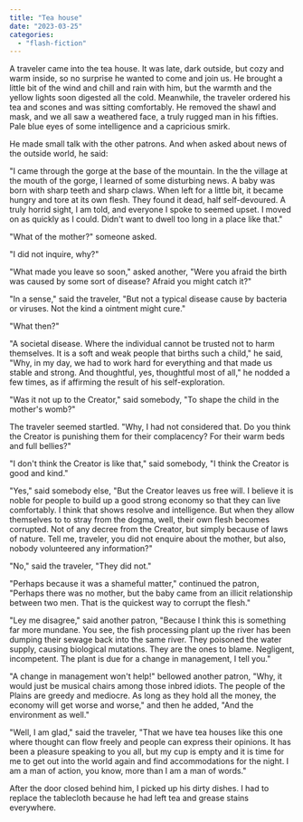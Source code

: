 ```yaml
---
title: "Tea house"
date: "2023-03-25"
categories: 
  - "flash-fiction"
---
```


A traveler came into the tea house. It was late, dark outside, but cozy and warm inside, so no surprise he wanted to come and join us. He brought a little bit of the wind and chill and rain with him, but the warmth and the yellow lights soon digested all the cold. Meanwhile, the traveler ordered his tea and scones and was sitting comfortably. He removed the shawl and mask, and we all saw a weathered face, a truly rugged man in his fifties. Pale blue eyes of some intelligence and a capricious smirk.

He made small talk with the other patrons. And when asked about news of the outside world, he said:

"I came through the gorge at the base of the mountain. In the the village at the mouth of the gorge, I learned of some disturbing news. A baby was born with sharp teeth and sharp claws. When left for a little bit, it became hungry and tore at its own flesh. They found it dead, half self-devoured. A truly horrid sight, I am told, and everyone I spoke to seemed upset. I moved on as quickly as I could. Didn't want to dwell too long in a place like that."

"What of the mother?" someone asked.

"I did not inquire, why?"

"What made you leave so soon," asked another, "Were you afraid the birth was caused by some sort of disease? Afraid you might catch it?"

"In a sense," said the traveler, "But not a typical disease cause by bacteria or viruses. Not the kind a ointment might cure."

"What then?"

"A societal disease. Where the individual cannot be trusted not to harm themselves. It is a soft and weak people that births such a child," he said, "Why, in my day, we had to work hard for everything and that made us stable and strong. And thoughtful, yes, thoughtful most of all," he nodded a few times, as if affirming the result of his self-exploration.

"Was it not up to the Creator," said somebody, "To shape the child in the mother's womb?"

The traveler seemed startled. "Why, I had not considered that. Do you think the Creator is punishing them for their complacency? For their warm beds and full bellies?"

"I don't think the Creator is like that," said somebody, "I think the Creator is good and kind."

"Yes," said somebody else, "But the Creator leaves us free will. I believe it is noble for people to build up a good strong economy so that they can live comfortably. I think that shows resolve and intelligence. But when they allow themselves to to stray from the dogma, well, their own flesh becomes corrupted. Not of any decree from the Creator, but simply because of laws of nature. Tell me, traveler, you did not enquire about the mother, but also, nobody volunteered any information?"

"No," said the traveler, "They did not."

"Perhaps because it was a shameful matter," continued the patron, "Perhaps there was no mother, but the baby came from an illicit relationship between two men. That is the quickest way to corrupt the flesh."

"Ley me disagree," said another patron, "Because I think this is something far more mundane. You see, the fish processing plant up the river has been dumping their sewage back into the same river. They poisoned the water supply, causing biological mutations. They are the ones to blame. Negligent, incompetent. The plant is due for a change in management, I tell you."

"A change in management won't help!" bellowed another patron, "Why, it would just be musical chairs among those inbred idiots. The people of the Plains are greedy and mediocre. As long as they hold all the money, the economy will get worse and worse," and then he added, "And the environment as well."

"Well, I am glad," said the traveler, "That we have tea houses like this one where thought can flow freely and people can express their opinions. It has been a pleasure speaking to you all, but my cup is empty and it is time for me to get out into the world again and find accommodations for the night. I am a man of action, you know, more than I am a man of words."

After the door closed behind him, I picked up his dirty dishes. I had to replace the tablecloth because he had left tea and grease stains everywhere.
